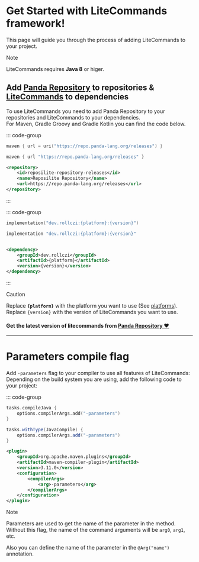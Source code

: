 # Get Started with LiteCommands framework!

This page will guide you through the process of adding LiteCommands to your project.


> [!NOTE]
> LiteCommands requires **Java 8** or higer.

## Add <u>Panda Repository</u> to repositories & <u>LiteCommands</u> to dependencies

To use LiteCommands you need to add Panda Repository to your repositories and LiteCommands to your dependencies.<br>
For Maven, Gradle Groovy and Gradle Kotlin you can find the code below.

::: code-group

```kotlin [Gradle Kotlin]
maven { url = uri("https://repo.panda-lang.org/releases") }
```

```groovy [Gradle Groovy]
maven { url "https://repo.panda-lang.org/releases" }
```

```xml [Maven]
<repository>
    <id>reposilite-repository-releases</id>
    <name>Reposilite Repository</name>
    <url>https://repo.panda-lang.org/releases</url>
</repository>
```

:::

::: code-group

```kotlin [Gradle Kotlin]
implementation("dev.rollczi:{platform}:{version}")
```

```groovy [Gradle Groovy]
implementation "dev.rollczi:{platform}:{version}"
```

```xml [Maven]

<dependency>
    <groupId>dev.rollczi</groupId>
    <artifactId>{platform}</artifactId>
    <version>{version}</version>
</dependency>
```

:::

> [!CAUTION]
> Replace **`{platform}`** with the platform you want to use (See [platforms](platforms.md)).                    
> Replace `{version}` with the version of LiteCommands you want to use.
#### Get the latest version of litecommands from [Panda Repository ❤](https://repo.panda-lang.org/#/releases/dev/rollczi/litecommands)
---

# Parameters compile flag

Add `-parameters` flag to your compiler to use all features of LiteCommands: Depending on the build system you are
using, add the following code to your project:

::: code-group

```kts [Gradle Kotlin]
tasks.compileJava {
    options.compilerArgs.add("-parameters")
}
```

```groovy [Gradle Groovy]
tasks.withType(JavaCompile) {
    options.compilerArgs.add("-parameters")
}
```

```xml [Maven]
<plugin>
    <groupId>org.apache.maven.plugins</groupId>
    <artifactId>maven-compiler-plugin</artifactId>
    <version>3.11.0</version>
    <configuration>
        <compilerArgs>
            <arg>-parameters</arg>
        </compilerArgs>
    </configuration>
</plugin>
```

> [!NOTE]
> Parameters are used to get the name of the parameter in the method. Without this 
> flag, the name of the command arguments will be `arg0`, `arg1`, etc.
> 
> Also you can define the name of the parameter in the `@Arg("name")` annotation.
